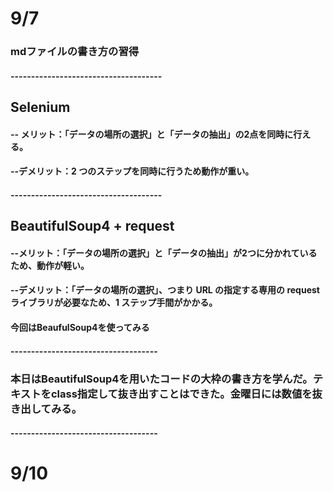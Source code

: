 # 9/7
### mdファイルの書き方の習得
#### -------------------------------------
## Selenium 
#### -- メリット：「データの場所の選択」と「データの抽出」の2点を同時に行える。
#### --デメリット：2 つのステップを同時に行うため動作が重い。
#### -------------------------------------
## BeautifulSoup4 + request
#### --メリット：「データの場所の選択」と「データの抽出」が2つに分かれているため、動作が軽い。
#### --デメリット：「データの場所の選択」、つまり URL の指定する専用の request ライブラリが必要なため、1 ステップ手間がかかる。

#### 今回はBeaufulSoup4を使ってみる

#### ------------------------------------
### 本日はBeautifulSoup4を用いたコードの大枠の書き方を学んだ。テキストをclass指定して抜き出すことはできた。金曜日には数値を抜き出してみる。
#### ------------------------------------
# 9/10
